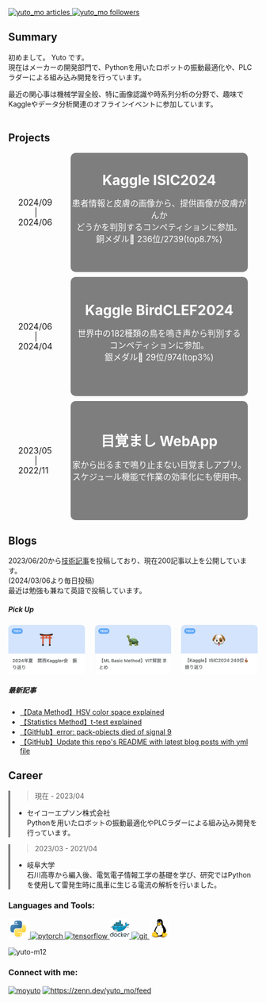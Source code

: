 <p align="left">
  <!-- <a href="https://github.com/yuto-m12">
    <img height="20" src="https://komarev.com/ghpvc/?username=yuto-m12" />
  </a>
  <a href="https://github.com/Keichan15">
    <img height="20" src="https://img.shields.io/github/followers/yuto-m12?label=follow&logo=github&style=flat" />
  </a> -->
  <!-- Like のバッジ -->
  <!-- <a href="https://zenn.dev/yuto_mo">
    <img src="https://zenn.badge.nikaera.com/s/yuto_mo/likes?style=plastic" alt="yuto_mo likes" />
  </a> -->
  <!-- Articles のバッジ -->
  <a href="https://zenn.dev/yuto_mo/articles">
    <img src="https://zenn.badge.nikaera.com/s/yuto_mo/articles?style=plastic" alt="yuto_mo articles" />
  </a>
  <!-- Followers のバッジ -->
  <a href="https://zenn.dev/yuto_mo/followers">
    <img src="https://zenn.badge.nikaera.com/s/yuto_mo/followers?style=plastic" alt="yuto_mo followers" />
  </a>

## Summary
初めまして。 Yuto です。  
現在はメーカーの開発部門で、Pythonを用いたロボットの振動最適化や、PLCラダーによる組み込み開発を行っています。

最近の関心事は機械学習全般、特に画像認識や時系列分析の分野で、趣味でKaggleやデータ分析関連のオフラインイベントに参加しています。
<br>
<br>


## Projects

<style>
    /* ホバー時の拡大効果 */
    a:hover {
        transform: scale(1.02); /* 2%拡大 */
        box-shadow: 0 10px 20px rgba(0, 0, 0, 0.3); /* 影を強調して浮いているイメージ */
    img:hover {
        transform: scale(1.02); /* 2%拡大 */
        box-shadow: 0 10px 20px rgba(0, 0, 0, 0.3); /* 影を強調して浮いているイメージ */
    }
</style>

<div style="display: flex; flex-direction: column; gap: 10px; padding: 0px;">

  <!-- 1つ目のプロジェクト -->
  <div style="display: flex; align-items: center; justify-content: flex-start;">
      <div style="flex: 1; text-align: left; margin-left: 20px;">
          <p style="font-size: 1.2em;">2024/09<br>&nbsp;&nbsp;&nbsp;&nbsp;&nbsp;&nbsp;&nbsp;|<br>2024/06</p>
      </div>
      <a href="https://example.com" style="flex: 3; display: block; width: 100%; max-width: 600px; height: 200px; background-image: url('./images/ISIC2024_img.png'); background-size: cover; background-position: center; text-align: center; color: white; text-decoration: none; position: relative; padding: 20px; border-radius: 10px; overflow: hidden; margin-right: 20px; transition: transform 0.3s ease, box-shadow 0.3s ease;">
          <div style="background: rgba(0, 0, 0, 0.5); position: absolute; top: 0; left: 0; right: 0; bottom: 0; display: flex; justify-content: center; align-items: center; flex-direction: column;">
              <h1 style="font-size: 2em; margin: 0;">Kaggle ISIC2024</h1>
              <p style="font-size: 1.2em;">患者情報と皮膚の画像から、提供画像が皮膚がんか<br>どうかを判別するコンペティションに参加。<br>銅メダル🥉 236位/2739(top8.7%)</p>
          </div>
      </a>
  </div>

  <!-- 2つ目のプロジェクト -->
  <div style="display: flex; align-items: center; justify-content: flex-start;">
      <div style="flex: 1; text-align: left; margin-left: 20px;">
          <p style="font-size: 1.2em;">2024/06<br>&nbsp;&nbsp;&nbsp;&nbsp;&nbsp;&nbsp;&nbsp;|<br>2024/04</p>
      </div>
      <a href="https://example.com" style="flex: 3; display: block; width: 100%; max-width: 600px; height: 200px; background-image: url('./images/BirdCLEF2024_img.png'); background-size: cover; background-position: center; text-align: center; color: white; text-decoration: none; position: relative; padding: 20px; border-radius: 10px; overflow: hidden; margin-right: 20px; transition: transform 0.3s ease, box-shadow 0.3s ease;">
          <div style="background: rgba(0, 0, 0, 0.5); position: absolute; top: 0; left: 0; right: 0; bottom: 0; display: flex; justify-content: center; align-items: center; flex-direction: column;">
              <h1 style="font-size: 2em; margin: 0;">Kaggle BirdCLEF2024</h1>
              <p style="font-size: 1.2em;">世界中の182種類の鳥を鳴き声から判別する<br>コンペティションに参加。<br>銀メダル🥈 29位/974(top3%)</p>
          </div>
      </a>
  </div>



  <!-- 3つ目のプロジェクト -->
  <div style="display: flex; align-items: center; justify-content: flex-start;">
      <div style="flex: 1; text-align: left; margin-left: 20px;">
          <p style="font-size: 1.2em;">2023/05<br>&nbsp;&nbsp;&nbsp;&nbsp;&nbsp;&nbsp;&nbsp;|<br>2022/11</p>
      </div>
      <a href="https://example.com" style="flex: 3; display: block; width: 100%; max-width: 600px; height: 200px; background-image: url('./images/ISIC2024_img.png'); background-size: cover; background-position: center; text-align: center; color: white; text-decoration: none; position: relative; padding: 20px; border-radius: 10px; overflow: hidden; margin-right: 20px; transition: transform 0.3s ease, box-shadow 0.3s ease;">
          <div style="background: rgba(0, 0, 0, 0.5); position: absolute; top: 0; left: 0; right: 0; bottom: 0; display: flex; justify-content: center; align-items: center; flex-direction: column;">
              <h1 style="font-size: 2em; margin: 0;">目覚まし WebApp</h1>
              <p style="font-size: 1.2em;">家から出るまで鳴り止まない目覚ましアプリ。<br>スケジュール機能で作業の効率化にも使用中。</p>
          </div>
      </a>
  </div>


</div>




## Blogs
2023/06/20から[技術記事](https://zenn.dev/yuto_mo)を投稿しており、現在200記事以上を公開しています。<br>(2024/03/06より毎日投稿)  
最近は勉強も兼ねて英語で投稿しています。

##### Pick Up

<div style="display: flex; justify-content: space-between; gap: 10px;" >
  <div style="flex: 1; margin-right: 10px; ">
    <a href="https://example.com/article1" target="_blank">
      <img src="./images/zenn_kaggler_summer_2024.png" alt="Article 1" style="width: 100%; border-radius: 8px; transition: transform 0.3s ease, box-shadow 0.3s ease;">
    </a>
  </div>
  <div style="flex: 1; margin-right: 10px;">
    <a href="https://example.com/article2" target="_blank">
      <img src="./images/zenn_vit.png" alt="Article 2" style="width: 100%; border-radius: 8px; transition: transform 0.3s ease, box-shadow 0.3s ease;">
    </a>
  </div>
  <div style="flex: 1;">
    <a href="https://example.com/article3" target="_blank">
      <img src="./images/zenn_isic2024.png" alt="Article 3" style="width: 100%; border-radius: 8px; transition: transform 0.3s ease, box-shadow 0.3s ease;">
    </a>
  </div>
</div>

##### 最新記事
<!-- BLOG-POST-LIST:START -->
- [【Data Method】HSV color space explained](https://zenn.dev/yuto_mo/articles/2f4e8168cc817f)
- [【Statistics Method】t-test explained](https://zenn.dev/yuto_mo/articles/4884edb9de589b)
- [【GitHub】error: pack-objects died of signal 9](https://zenn.dev/yuto_mo/articles/8d751bf4bece1c)
- [【GitHub】Update this repo&#39;s README with latest blog posts with yml file](https://zenn.dev/yuto_mo/articles/bb20804a3a8bd1)
<!-- BLOG-POST-LIST:END -->


## Career

<div style="border-left: 4px solid gray; padding-left: 10px;">

>現在 - 2023/04
- セイコーエプソン株式会社   
Pythonを用いたロボットの振動最適化やPLCラダーによる組み込み開発を行っています。<br>

</div>

<div style="border-left: 4px solid gray; padding-left: 10px;">

>2023/03 - 2021/04
- 岐阜大学  
石川高専から編入後、電気電子情報工学の基礎を学び、研究ではPythonを使用して雷発生時に風車に生じる電流の解析を行いました。

</div>


<h3 align="left">Languages and Tools:</h3>
<p align="left"> 

<a href="https://www.python.org" target="_blank" rel="noreferrer"> 
<img src="https://raw.githubusercontent.com/devicons/devicon/master/icons/python/python-original.svg" alt="python" width="40" height="40"/> 
</a> 
<a href="https://pytorch.org/" target="_blank" rel="noreferrer"> <img src="https://www.vectorlogo.zone/logos/pytorch/pytorch-icon.svg" alt="pytorch" width="40" height="40"/> 
</a> 
<a href="https://www.tensorflow.org" target="_blank" rel="noreferrer"> 
<img src="https://www.vectorlogo.zone/logos/tensorflow/tensorflow-icon.svg" alt="tensorflow" width="40" height="40"/> 
</a> 
<a href="https://www.docker.com/" target="_blank" rel="noreferrer">
<img src="https://raw.githubusercontent.com/devicons/devicon/master/icons/docker/docker-original-wordmark.svg" alt="docker" width="40" height="40"/> 
</a> 
<a href="https://git-scm.com/" target="_blank" rel="noreferrer"> 
<img src="https://www.vectorlogo.zone/logos/git-scm/git-scm-icon.svg" alt="git" width="40" height="40"/>
</a>
<a href="https://www.linux.org/" target="_blank" rel="noreferrer"> 
<img src="https://raw.githubusercontent.com/devicons/devicon/master/icons/linux/linux-original.svg" alt="linux" width="40" height="40"/> 
</a> 
<!-- <a href="https://www.w3.org/html/" target="_blank" rel="noreferrer"> 
<img src="https://raw.githubusercontent.com/devicons/devicon/master/icons/html5/html5-original-wordmark.svg" alt="html5" width="40" height="40"/> 
</a> 
<a href="https://www.w3schools.com/css/" target="_blank" rel="noreferrer"> 
<img src="https://raw.githubusercontent.com/devicons/devicon/master/icons/css3/css3-original-wordmark.svg" alt="css3" width="40" height="40"/> 
</a>  
<a href="https://developer.mozilla.org/en-US/docs/Web/JavaScript" target="_blank" rel="noreferrer"> <img src="https://raw.githubusercontent.com/devicons/devicon/master/icons/javascript/javascript-original.svg" alt="javascript" width="40" height="40"/>
</a>   -->


<!-- <a href="https://pandas.pydata.org/" target="_blank" rel="noreferrer"> 
<img src="https://raw.githubusercontent.com/devicons/devicon/2ae2a900d2f041da66e950e4d48052658d850630/icons/pandas/pandas-original.svg" alt="pandas" width="40" height="40"/> 
</a>  -->
<!-- <a href="https://scikit-learn.org/" target="_blank" rel="noreferrer"> 
<img src="https://upload.wikimedia.org/wikipedia/commons/0/05/Scikit_learn_logo_small.svg" alt="scikit_learn" width="40" height="40"/> 
</a>  -->
<!-- <a href="https://www.sqlite.org/" target="_blank" rel="noreferrer"> 
<img src="https://www.vectorlogo.zone/logos/sqlite/sqlite-icon.svg" alt="sqlite" width="40" height="40"/> 
</a>  -->

</p>

<p><img align="center" src="https://github-readme-stats.vercel.app/api/top-langs?username=yuto-m12&show_icons=true&locale=en&layout=compact" alt="yuto-m12" /></p>


<h3 align="left">Connect with me:</h3>
<p align="left">
<a href="https://kaggle.com/moyuto" target="blank"><img align="center" src="https://raw.githubusercontent.com/rahuldkjain/github-profile-readme-generator/master/src/images/icons/Social/kaggle.svg" alt="moyuto" height="30" width="40" /></a>
<a href="/https://zenn.dev/yuto_mo/feed" target="blank"><img align="center" src="https://raw.githubusercontent.com/rahuldkjain/github-profile-readme-generator/master/src/images/icons/Social/rss.svg" alt="https://zenn.dev/yuto_mo/feed" height="30" width="40" /></a>
</p>

